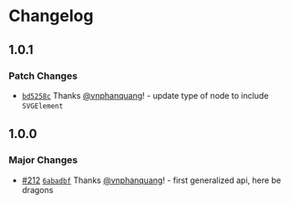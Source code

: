 # Changelog

## 1.0.1

### Patch Changes

- [`bd5258c`](https://github.com/vnphanquang/svelte-put/commit/bd5258cd60acb9bb9b81015f362ac1bdad7a0f3f) Thanks [@vnphanquang](https://github.com/vnphanquang)! - update type of node to include `SVGElement`

## 1.0.0

### Major Changes

- [#212](https://github.com/vnphanquang/svelte-put/pull/212) [`6abadbf`](https://github.com/vnphanquang/svelte-put/commit/6abadbf3d013120291f5290f60f5accef32fa6b1) Thanks [@vnphanquang](https://github.com/vnphanquang)! - first generalized api, here be dragons
